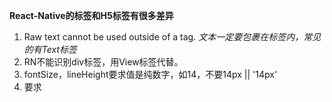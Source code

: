 **React-Native的标签和H5标签有很多差异**

1. Raw text cannot be used outside of a <Text> tag. *文本一定要包裹在标签内，常见的有Text标签*
2. RN不能识别div标签，用View标签代替。
3. fontSize，lineHeight要求值是纯数字，如14，不要14px || '14px'
4. 要求